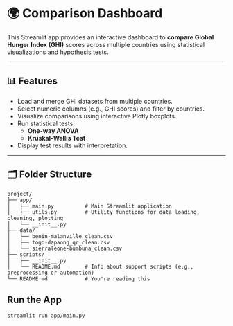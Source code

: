 # 🌍 Comparison Dashboard

This Streamlit app provides an interactive dashboard to **compare Global Hunger Index (GHI)** scores across multiple countries using statistical visualizations and hypothesis tests.

---

## 📊 Features

- Load and merge GHI datasets from multiple countries.
- Select numeric columns (e.g., GHI scores) and filter by countries.
- Visualize comparisons using interactive Plotly boxplots.
- Run statistical tests:
  - **One-way ANOVA**
  - **Kruskal-Wallis Test**
- Display test results with interpretation.

---

## 🗂️ Folder Structure

```plaintext
project/
├── app/
│   ├── main.py          # Main Streamlit application
│   ├── utils.py         # Utility functions for data loading, cleaning, plotting
│   └── __init__.py
├── data/
│   ├── benin-malanville_clean.csv
│   ├── togo-dapaong_qr_clean.csv
│   └── sierraleone-bumbuna_clean.csv
├── scripts/
│   ├── __init__.py
│   └── README.md        # Info about support scripts (e.g., preprocessing or automation)
└── README.md            # You're reading this
```
## Run the App
```
streamlit run app/main.py
```
